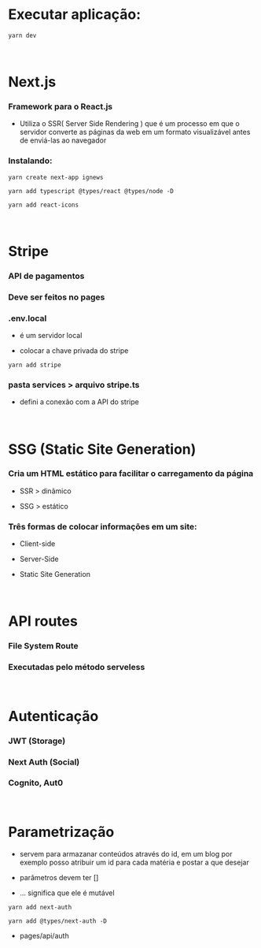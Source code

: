 # Executar aplicação:

`yarn dev`

<br>

# Next.js

### Framework para o React.js

- Utiliza o SSR( Server Side Rendering ) que é um processo em que o servidor converte as páginas da web em um formato visualizável antes de enviá-las ao navegador

### Instalando:

`yarn create next-app ignews`

`yarn add typescript @types/react @types/node -D`

`yarn add react-icons`

<br>

# Stripe

### API de pagamentos

### Deve ser feitos no pages

### .env.local

- é um servidor local

- colocar a chave privada do stripe

`yarn add stripe`

### pasta services > arquivo stripe.ts

- defini a conexão com a API do stripe

<br>

# SSG (Static Site Generation)

### Cria um HTML estático para facilitar o carregamento da página

- SSR > dinâmico

- SSG > estático

### Três formas de colocar informações em um site:

- Client-side

- Server-Side

- Static Site Generation

<br>

# API routes

### File System Route

### Executadas pelo método serveless

<br>

# Autenticação

### JWT (Storage)

### Next Auth (Social)

### Cognito, Aut0

<br>

# Parametrização

- servem para armazanar conteúdos através do id, em um blog por exemplo posso atribuir um id para cada matéria e postar a que desejar

- parâmetros devem ter []

- ... significa que ele é mutável

`yarn add next-auth`

`yarn add @types/next-auth -D`

- pages/api/auth